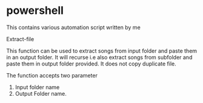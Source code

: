 # powershell
This contains various automation script written by me

Extract-file

This function can be used to extract songs from input folder and paste them in an output folder. It will recurse i.e also extract songs from subfolder and paste them in output folder provided. It does not copy duplicate file. 

The function accepts two parameter 
1) Input folder name
2) Output Folder name. 

